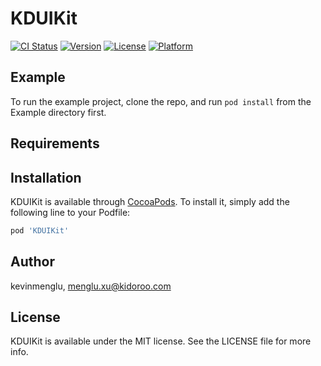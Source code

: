 # KDUIKit

[![CI Status](https://img.shields.io/travis/kevinmenglu/KDUIKit.svg?style=flat)](https://travis-ci.org/kevinmenglu/KDUIKit)
[![Version](https://img.shields.io/cocoapods/v/KDUIKit.svg?style=flat)](https://cocoapods.org/pods/KDUIKit)
[![License](https://img.shields.io/cocoapods/l/KDUIKit.svg?style=flat)](https://cocoapods.org/pods/KDUIKit)
[![Platform](https://img.shields.io/cocoapods/p/KDUIKit.svg?style=flat)](https://cocoapods.org/pods/KDUIKit)

## Example

To run the example project, clone the repo, and run `pod install` from the Example directory first.

## Requirements

## Installation

KDUIKit is available through [CocoaPods](https://cocoapods.org). To install
it, simply add the following line to your Podfile:

```ruby
pod 'KDUIKit'
```

## Author

kevinmenglu, menglu.xu@kidoroo.com

## License

KDUIKit is available under the MIT license. See the LICENSE file for more info.
